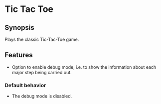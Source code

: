 # Tic Tac Toe
## Synopsis
Plays the classic Tic-Tac-Toe game.

## Features
- Option to enable debug mode, i.e. to show the information about each major step being carried out.

### Default behavior
- The debug mode is disabled.